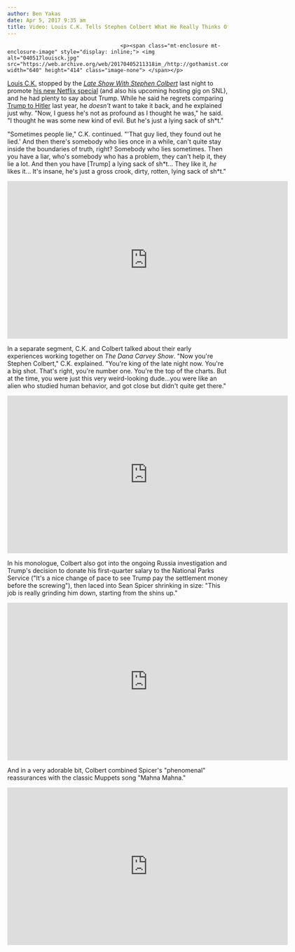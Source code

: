 ```yaml
---
author: Ben Yakas
date: Apr 5, 2017 9:35 am
title: Video: Louis C.K. Tells Stephen Colbert What He Really Thinks Of Trump
---
```


	
										<p><span class="mt-enclosure mt-enclosure-image" style="display: inline;"> <img alt="040517louisck.jpg" src="https://web.archive.org/web/20170405211318im_/http://gothamist.com/attachments/byakas/040517louisck.jpg" width="640" height="414" class="image-none"> </span></p>

<p><a href="https://web.archive.org/web/20170405211318/http://gothamist.com/tags/louisck">Louis C.K.</a> stopped by the <a href="https://web.archive.org/web/20170405211318/http://gothamist.com/tags/stephencolbert"><em>Late Show With Stephen Colbert</em></a> last night to promote <a href="https://web.archive.org/web/20170405211318/http://www.avclub.com/review/louis-ck-gloriously-gloomy-ever-2017-253086?utm_content=Main&amp;utm_campaign=SF&amp;utm_source=Twitter&amp;utm_medium=SocialMarketing">his new Netflix special</a> (and also his upcoming hosting gig on SNL), and he had plenty to say about Trump. While he said he regrets comparing <a href="https://web.archive.org/web/20170405211318/http://gothamist.com/2016/03/05/louis_ck_really_doesnt_want_you_to.php">Trump to Hitler</a> last year, he <em>doesn&apos;t</em> want to take it back, and he explained just why. &quot;Now, I guess he&apos;s not as profound as I thought he was,&quot; he said. &quot;I thought he was some new kind of evil. But he&apos;s just a lying sack of sh*t.&quot;</p>

<p>&quot;Sometimes people lie,&quot; C.K. continued. &quot;&apos;That guy lied, they found out he lied.&apos; And then there&apos;s somebody who lies once in a while, can&apos;t quite stay inside the boundaries of truth, right? Somebody who lies sometimes. Then you have a liar, who&apos;s somebody who has a problem, they can&apos;t help it, they lie a lot. And then you have [Trump] a lying sack of sh*t... They like it, <em>he</em> likes it... It&apos;s insane, he&apos;s just a gross crook, dirty, rotten, lying sack of sh*t.&quot;</p>

<p><iframe width="640" height="360" src="https://web.archive.org/web/20170405211318if_/https://www.youtube.com/embed/XNxG2PBVMlI" frameborder="0" allowfullscreen></iframe></p>

<p>In a separate segment, C.K. and Colbert talked about their early experiences working together on <em>The Dana Carvey Show</em>. &quot;Now you&apos;re Stephen Colbert,&quot; C.K. explained. &quot;You&apos;re king of the late night now. You&apos;re a big shot. That&apos;s right, you&apos;re number one. You&apos;re the top of the charts. But at the time, you were just this very weird-looking dude...you were like an alien who studied human behavior, and got close but didn&apos;t quite get there.&quot;</p>

<p><iframe width="640" height="360" src="https://web.archive.org/web/20170405211318if_/https://www.youtube.com/embed/EGKCjw7O_ZM" frameborder="0" allowfullscreen></iframe></p>

<p>In his monologue, Colbert also got into the ongoing Russia investigation and Trump&apos;s decision to donate his first-quarter salary to the National Parks Service (&quot;It&apos;s a nice change of pace to see Trump pay the settlement money before the screwing&quot;), then laced into Sean Spicer shrinking in size: &quot;This job is really grinding him down, starting from the shins up.&quot;</p>

<p><iframe width="640" height="360" src="https://web.archive.org/web/20170405211318if_/https://www.youtube.com/embed/gqW6S9FSQuM" frameborder="0" allowfullscreen></iframe></p>

<p>And in a very adorable bit, Colbert combined Spicer&apos;s &quot;phenomenal&quot; reassurances with the classic Muppets song &quot;Mahna Mahna.&quot;</p>

<p><iframe width="640" height="360" src="https://web.archive.org/web/20170405211318if_/https://www.youtube.com/embed/ARCJMFXHalo" frameborder="0" allowfullscreen></iframe></p>					
										
									
				